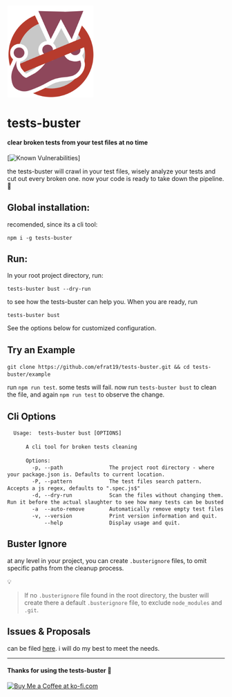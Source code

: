 <img src="tests-buster.png" alt="tests-buster" width="200"/>

# tests-buster

#### clear broken tests from your test files at no time

[![Known Vulnerabilities](https://snyk.io/test/github/efrat19/tests-buster/badge.svg)]

the tests-buster will crawl in your test files, wisely analyze your tests and cut out every broken one. now your code is ready to take down the pipeline. :checkered_flag:

## Global installation:
recomended, since its a cli tool:

```
npm i -g tests-buster
```

## Run:

In your root project directory, run:

 ```
 tests-buster bust --dry-run
 ```

 to see how the tests-buster can help you. When you are ready, run 

 ```
 tests-buster bust
 ```

 See the options below for customized configuration.

## Try an Example

`git clone https://github.com/efrat19/tests-buster.git && cd tests-buster/example`

run `npm run test`. some tests will fail. now run `tests-buster bust` to clean the file, and again `npm run test`
 to observe the change. 

## Cli Options
```
  Usage:  tests-buster bust [OPTIONS]
      
      A cli tool for broken tests cleaning
      
      Options:
        -p, --path               The project root directory - where your package.json is. Defaults to current location.
        -P, --pattern            The test files search pattern. Accepts a js regex, defaults to ".spec.js$"
        -d, --dry-run            Scan the files without changing them. Run it before the actual slaughter to see how many tests can be busted
        -a  --auto-remove        Automatically remove empty test files
        -v, --version            Print version information and quit.
            --help               Display usage and quit.
```

## Buster Ignore

at any level in your project, you can create `.busterignore` files, to omit specific paths from the cleanup process.

:bulb:
> If no `.busterignore`  file found in the root directory, the buster will create there a default `.busterignore` file, to exclude `node_modules` and `.git`.

## Issues & Proposals

can be filed [here](https://github.com/Efrat19/tests-buster/issues). i will do my best to meet the needs.


---
#### Thanks for using the tests-buster :clap:

<a href='https://ko-fi.com/C0C5Y5NJ' target='_blank'><img height='36' style='border:0px;height:36px;' src='https://az743702.vo.msecnd.net/cdn/kofi2.png?v=2' border='0' alt='Buy Me a Coffee at ko-fi.com' /></a>

